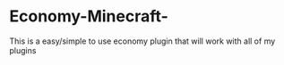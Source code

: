 # Economy-Minecraft-
This is a easy/simple to use economy plugin that will work with all of my plugins
